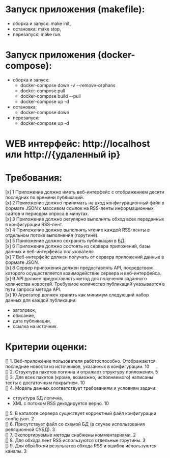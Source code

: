 # Запуск приложения (makefile):  
- сборка и запуск: make init,  
- остановка: make stop,  
- перезапуск: make run.  

# Запуск приложения (docker-compose):  
- сборка и запуск:  
    + docker-compose down -v --remove-orphans  
    + docker-compose pull  
    + docker-compose build --pull  
    + docker-compose up -d  
- остановка:  
    + docker-compose down  
- перезапуск: 
    + docker-compose up -d  

# WEB интерфейс: http://localhost или http://{удаленный ip}    

# Требования:  
[x] 1	Приложение должно иметь веб-интерфейс с отображением десяти последних по времени публикаций.  
[x] 2	Приложение должно принимать на вход конфигурационный файл в формате JSON с массивом ссылок на RSS-ленты информационных сайтов и периодом опроса в минутах.  
[x] 3	Приложение должно регулярно выполнять обход всех переданных в конфигурации RSS-лент.  
[x] 4	Приложение должно выполнять чтение каждой RSS-ленты в отдельном потоке выполнения (горутине).  
[x] 5	Приложение должно сохранять публикации в БД.  
[x] 6	Приложение должно состоять из сервера приложений, базы данных и веб-интерфейса пользователя.  
[x] 7	Веб-интерфейс должен получать от сервера приложений данные в формате JSON.  
[x] 8	Сервер приложения должен предоставлять API, посредством которого осуществляется взаимодействие сервера и веб-интерфейса.  
[x] 9	API должен предоставлять метод для получения заданного количества новостей. Требуемое количество публикаций указывается в пути запроса метода API.  
[x] 10	Агрегатор должен хранить как минимум следующий набор данных для каждой публикации:  
- заголовок,  
- описание,  
- дата публикации,  
- ссылка на источник.  

# Критерии оценки:  
[] 1. Веб-приложение пользователя работоспособно. Отображаются последние новости из источников, указанных в конфигурации.	10  
[] 2. Структура пакетов логична и отражает структуру приложения.	5  
[] 3. Для всех пакетов (кроме, возможно, исполняемого) написаны тесты с достаточным покрытием.	10  
[] 4. Модель данных соответствует требованиям и условиям задачи:  
- структура БД логична,  
- XML с потоком RSS декодируется верно. 10  

[] 5. В каталоге сервера существует корректный файл конфигурации config.json.	2  
[] 6. Присутствует файл со схемой БД (в случае использования реляционной СУБД).	3  
[] 7. Экспортируемые методы снабжены комментариями.	2  
[] 8. Для обхода лент RSS используются отдельные горутины.	3  
[] 9. Для обработки результатов обхода RSS и ошибок используются каналы.	3              